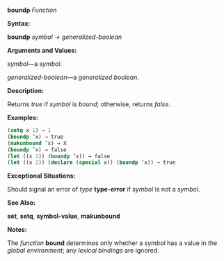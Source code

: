 **boundp** *Function* 



**Syntax:** 



**boundp** *symbol → generalized-boolean* 



**Arguments and Values:** 



*symbol*—a *symbol*. 



*generalized-boolean*—a *generalized boolean*. 



**Description:** 



Returns *true* if *symbol* is *bound*; otherwise, returns *false*. 







 



 



**Examples:**
```lisp
(setq x 1) → 1 
(boundp ’x) → true 
(makunbound ’x) → X 
(boundp ’x) → false 
(let ((x 2)) (boundp ’x)) → false 
(let ((x 2)) (declare (special x)) (boundp ’x)) → true 
```
**Exceptional Situations:** 



Should signal an error of *type* **type-error** if *symbol* is not a *symbol*. 



**See Also:** 



**set**, **setq**, **symbol-value**, **makunbound** 



**Notes:** 



The *function* **bound** determines only whether a *symbol* has a value in the *global environment*; any *lexical bindings* are ignored. 



